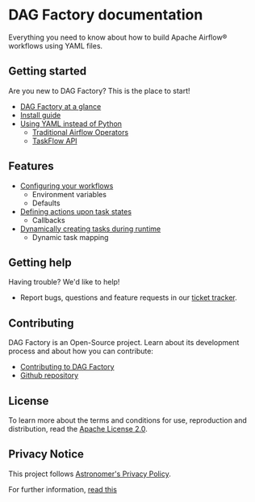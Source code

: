# DAG Factory documentation

Everything you need to know about how to build Apache Airflow® workflows using YAML files.

## Getting started

Are you new to DAG Factory? This is the place to start!

* [DAG Factory at a glance]()
* [Install guide]()
* [Using YAML instead of Python]()
    * [Traditional Airflow Operators]()
    * [TaskFlow API]()


## Features

* [Configuring your workflows]()
    * Environment variables
    * Defaults
* [Defining actions upon task states]()
    * Callbacks
* [Dynamically creating tasks during runtime]()
    * Dynamic task mapping


## Getting help

Having trouble? We'd like to help!

* Report bugs, questions and feature requests in our [ticket tracker](https://github.com/astronomer/dag-factory/issues).


## Contributing

DAG Factory is an Open-Source project. Learn about its development process and about how you can contribute:

* [Contributing to DAG Factory]()
* [Github repository](https://github.com/astronomer/dag-factory/)

## License

To learn more about the terms and conditions for use, reproduction and distribution, read the [Apache License 2.0](https://github.com/astronomer/dag-factory/blob/main/LICENSE).


## Privacy Notice

This project follows [Astronomer's Privacy Policy](https://www.astronomer.io/privacy/).

For further information, [read this](https://github.com/astronomer/dag-factory/blob/main/PRIVACY_NOTICE.md)
